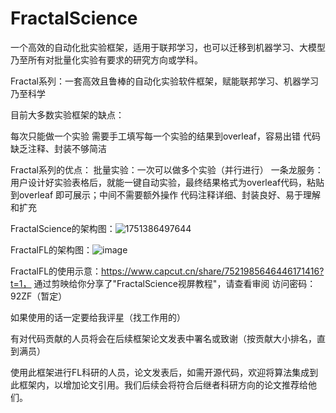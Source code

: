 # FractalScience
一个高效的自动化批实验框架，适用于联邦学习，也可以迁移到机器学习、大模型乃至所有对批量化实验有要求的研究方向或学科。

Fractal系列：一套高效且鲁棒的自动化实验软件框架，赋能联邦学习、机器学习乃至科学

目前大多数实验框架的缺点：

每次只能做一个实验
需要手工填写每一个实验的结果到overleaf，容易出错
代码缺乏注释、封装不够简洁

Fractal系列的优点：
批量实验：一次可以做多个实验（并行进行）
一条龙服务：用户设计好实验表格后，就能一键自动实验，最终结果格式为overleaf代码，粘贴到overleaf 即可展示；中间不需要额外操作
代码注释详细、封装良好、易于理解和扩充

FractalScience的架构图：![1751386497644](https://github.com/user-attachments/assets/cd4c39e0-7089-41f1-acaa-85205eb2b3f7)

FractalFL的架构图：![image](https://github.com/user-attachments/assets/b5d2e870-e53b-405a-8197-27286b8afa23)

FractalFL的使用示意：https://www.capcut.cn/share/7521985646446171416?t=1， 通过剪映给你分享了"FractalScience视屏教程"，请查看审阅
    访问密码：92ZF（暂定）

如果使用的话一定要给我评星（找工作用的）

有对代码贡献的人员将会在后续框架论文发表中署名或致谢（按贡献大小排名，直到满员）

使用此框架进行FL科研的人员，论文发表后，如需开源代码，欢迎将算法集成到此框架内，以增加论文引用。我们后续会将符合后继者科研方向的论文推荐给他们。

